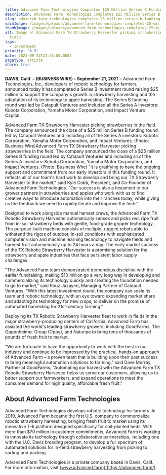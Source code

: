 ```yaml
---
title: Advanced Farm Technologies Completes $25 Million Series B Funding Round
description: Advanced Farm Technologies Completes $25 Million Series B Funding Round
slug: advanced-farm-technologies-completes-25-million-series-b-funding-round
mainImage: /images/uploads/advanced-farm-technologies-completes-25-million-series-b-funding-round-featured.jpg
thumbImage: /images/uploads/advanced-farm-technologies-completes-25-million-series-b-funding-round-thumb.jpg
alt: Image of Advanced Farm TX Strawberry Harvester picking strawberries in the
  field.
tags:
  - Investment
priority: "0.5"
date: 2021-09-22T23:46:00.000Z
pagetype: article
share: true
---
```

**DAVIS, Calif. – (BUSINESS WIRE) – September 21, 2021** – Advanced Farm Technologies, Inc., developers of robotic technology for farmers, announced today it has completed a Series B investment round raising $25 million to support the company's growth in strawberry harvesting and the adaptation of its technology to apple harvesting. The Series B funding round was led by Catapult Ventures and included all the Series A investors: Kubota Corporation, Yamaha Motor Corporation, and Impact Venture Capital.

Advanced Farm TX Strawberry Harvester picking strawberries in the field. The company announced the close of a $25 million Series B funding round led by Catapult Ventures and including all of the Series A investors: Kubota Corporation, Yamaha Motor Corporation, and Impact Ventures. (Photo: Business Wire)Advanced Farm TX Strawberry Harvester picking strawberries in the field. The company announced the close of a $25 million Series B funding round led by Catapult Ventures and including all of the Series A investors: Kubota Corporation, Yamaha Motor Corporation, and Impact Ventures. (Photo: Business Wire)
"It is gratifying to have the ongoing support and commitment from our early investors in this funding round. It reflects all of our team's hard work to develop and bring our TX Strawberry Harvester to the market," said Kyle Cobb, President, and Co-Founder of Advanced Farm Technologies. "Our success is also a testament to our grower partners in strawberries and apples who work with us to find creative ways to introduce automation into their ranches today, while giving us the feedback we need to rapidly iterate and improve the tech."

Designed to work alongside manual harvest crews, the Advanced Farm TX Robotic Strawberry Harvester automatically senses and picks red, ripe fruit from in-soil strawberry beds with gentle, food-grade gripper technology. The purpose-built machine consists of multiple, rugged robots able to withstand the rigors of outdoor, in-soil conditions with sophisticated computer vision and machine learning technology to navigate fields and harvest fruit autonomously up to 24 hours a day. The early market success of the TX Robotic Strawberry Harvester is a promising solution for the strawberry and apple industries that face persistent labor supply challenges.

"The Advanced Farm team demonstrated tremendous discipline with the earlier fundraising, making $10 million go a very long way in developing and commercializing its technology quickly and creating the foundation needed to go to market," said Rouz Jazayeri, Managing Partner of Catapult Ventures. "With this latest investment round, the company can scale its team and robotic technology, with an eye toward expanding market share and adapting its technology for new crops, to deliver on the promise of automated harvesting for 21st-century farming."

Deploying its TX Robotic Strawberry Harvester fleet to work in fields in the major strawberry-producing centers of California, Advanced Farm has assisted the world's leading strawberry growers, including GoodFarms, The Oppenheimer Group (Oppy), and Naturipe to bring tens of thousands of pounds of fresh fruit to market.

"We are fortunate to have the opportunity to work with the best in our industry and continue to be impressed by the practical, hands-on approach of Advanced Farm – a proven team that is building upon their past success to bring meaningful automation solutions to farming," said Dave Murray, Partner at GoodFarms. "Automating our harvest with the Advanced Farm TX Robotic Strawberry Harvester helps us serve our customers, allowing us to better support our farmworkers, and expand operations to meet the consumer demand for high quality, affordable fresh fruit."

## About Advanced Farm Technologies

Advanced Farm Technologies develops robotic technology for farmers. In 2019, Advanced Farm became the first U.S. company to commercialize robotic strawberry harvesting, bringing fresh fruit to market using its innovative T-6 platform designed specifically for soil-planted beds. With more than $70 million in customer commitments, Advanced Farm is working to innovate its technology through collaborative partnerships, including one with the U.C. Davis breeding program, to develop a full spectrum of automated solutions for in-field strawberry harvesting from picking to sorting and packing.

Advanced Farm Technologies is a private company based in Davis, Calif. For more information, visit [www.advanced.farm](https://advanced.farm/).